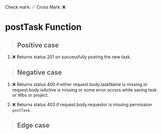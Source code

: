Check mark: ✅
Cross Mark: ❌

# postTask Function

> ## Positive case
1. ❌ Returns status 201 on successfully posting the new task.

> ## Negative case
1. ❌ Returns status 400 if either request.body.taskName is missing or request.body.isActive is missing or some error occurs while saving task or Wbs or project.

2. ❌ Returns status 403 if request.body.requestor is missing permission `postTask`.

> ## Edge case
